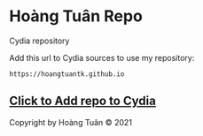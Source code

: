 # Hoàng Tuân Repo

Cydia repository

Add this url to Cydia sources to use my repository:

```center
https://hoangtuantk.github.io
```

## [Click to Add repo to Cydia](https://cydia.saurik.com/api/share#?source=https://hoangtuantk.github.io)

Copyright by Hoàng Tuân © 2021